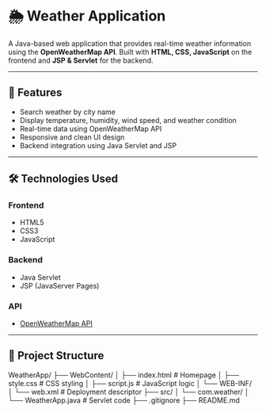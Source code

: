 # 🌦️ Weather Application

A Java-based web application that provides real-time weather information using the **OpenWeatherMap API**. Built with **HTML, CSS, JavaScript** on the frontend and **JSP & Servlet** for the backend.

---

## 🚀 Features

- Search weather by city name
- Display temperature, humidity, wind speed, and weather condition
- Real-time data using OpenWeatherMap API
- Responsive and clean UI design
- Backend integration using Java Servlet and JSP

---

## 🛠️ Technologies Used

### Frontend
- HTML5
- CSS3
- JavaScript

### Backend
- Java Servlet
- JSP (JavaServer Pages)

### API
- [OpenWeatherMap API](https://openweathermap.org/api)

---

## 📁 Project Structure

WeatherApp/
├── WebContent/
│ ├── index.html # Homepage
│ ├── style.css # CSS styling
│ ├── script.js # JavaScript logic
│ └── WEB-INF/
│ └── web.xml # Deployment descriptor
├── src/
│ └── com.weather/
│ └── WeatherApp.java # Servlet code
├── .gitignore
├── README.md
